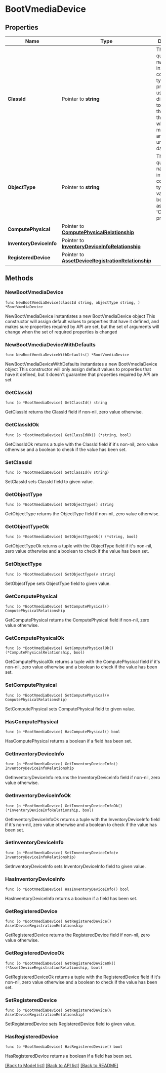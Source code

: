 # BootVmediaDevice

## Properties

Name | Type | Description | Notes
------------ | ------------- | ------------- | -------------
**ClassId** | Pointer to **string** | The fully-qualified name of the instantiated, concrete type. This property is used as a discriminator to identify the type of the payload when marshaling and unmarshaling data. | [default to "boot.VmediaDevice"]
**ObjectType** | Pointer to **string** | The fully-qualified name of the instantiated, concrete type. The value should be the same as the &#39;ClassId&#39; property. | [default to "boot.VmediaDevice"]
**ComputePhysical** | Pointer to [**ComputePhysicalRelationship**](compute.Physical.Relationship.md) |  | [optional] 
**InventoryDeviceInfo** | Pointer to [**InventoryDeviceInfoRelationship**](inventory.DeviceInfo.Relationship.md) |  | [optional] 
**RegisteredDevice** | Pointer to [**AssetDeviceRegistrationRelationship**](asset.DeviceRegistration.Relationship.md) |  | [optional] 

## Methods

### NewBootVmediaDevice

`func NewBootVmediaDevice(classId string, objectType string, ) *BootVmediaDevice`

NewBootVmediaDevice instantiates a new BootVmediaDevice object
This constructor will assign default values to properties that have it defined,
and makes sure properties required by API are set, but the set of arguments
will change when the set of required properties is changed

### NewBootVmediaDeviceWithDefaults

`func NewBootVmediaDeviceWithDefaults() *BootVmediaDevice`

NewBootVmediaDeviceWithDefaults instantiates a new BootVmediaDevice object
This constructor will only assign default values to properties that have it defined,
but it doesn't guarantee that properties required by API are set

### GetClassId

`func (o *BootVmediaDevice) GetClassId() string`

GetClassId returns the ClassId field if non-nil, zero value otherwise.

### GetClassIdOk

`func (o *BootVmediaDevice) GetClassIdOk() (*string, bool)`

GetClassIdOk returns a tuple with the ClassId field if it's non-nil, zero value otherwise
and a boolean to check if the value has been set.

### SetClassId

`func (o *BootVmediaDevice) SetClassId(v string)`

SetClassId sets ClassId field to given value.


### GetObjectType

`func (o *BootVmediaDevice) GetObjectType() string`

GetObjectType returns the ObjectType field if non-nil, zero value otherwise.

### GetObjectTypeOk

`func (o *BootVmediaDevice) GetObjectTypeOk() (*string, bool)`

GetObjectTypeOk returns a tuple with the ObjectType field if it's non-nil, zero value otherwise
and a boolean to check if the value has been set.

### SetObjectType

`func (o *BootVmediaDevice) SetObjectType(v string)`

SetObjectType sets ObjectType field to given value.


### GetComputePhysical

`func (o *BootVmediaDevice) GetComputePhysical() ComputePhysicalRelationship`

GetComputePhysical returns the ComputePhysical field if non-nil, zero value otherwise.

### GetComputePhysicalOk

`func (o *BootVmediaDevice) GetComputePhysicalOk() (*ComputePhysicalRelationship, bool)`

GetComputePhysicalOk returns a tuple with the ComputePhysical field if it's non-nil, zero value otherwise
and a boolean to check if the value has been set.

### SetComputePhysical

`func (o *BootVmediaDevice) SetComputePhysical(v ComputePhysicalRelationship)`

SetComputePhysical sets ComputePhysical field to given value.

### HasComputePhysical

`func (o *BootVmediaDevice) HasComputePhysical() bool`

HasComputePhysical returns a boolean if a field has been set.

### GetInventoryDeviceInfo

`func (o *BootVmediaDevice) GetInventoryDeviceInfo() InventoryDeviceInfoRelationship`

GetInventoryDeviceInfo returns the InventoryDeviceInfo field if non-nil, zero value otherwise.

### GetInventoryDeviceInfoOk

`func (o *BootVmediaDevice) GetInventoryDeviceInfoOk() (*InventoryDeviceInfoRelationship, bool)`

GetInventoryDeviceInfoOk returns a tuple with the InventoryDeviceInfo field if it's non-nil, zero value otherwise
and a boolean to check if the value has been set.

### SetInventoryDeviceInfo

`func (o *BootVmediaDevice) SetInventoryDeviceInfo(v InventoryDeviceInfoRelationship)`

SetInventoryDeviceInfo sets InventoryDeviceInfo field to given value.

### HasInventoryDeviceInfo

`func (o *BootVmediaDevice) HasInventoryDeviceInfo() bool`

HasInventoryDeviceInfo returns a boolean if a field has been set.

### GetRegisteredDevice

`func (o *BootVmediaDevice) GetRegisteredDevice() AssetDeviceRegistrationRelationship`

GetRegisteredDevice returns the RegisteredDevice field if non-nil, zero value otherwise.

### GetRegisteredDeviceOk

`func (o *BootVmediaDevice) GetRegisteredDeviceOk() (*AssetDeviceRegistrationRelationship, bool)`

GetRegisteredDeviceOk returns a tuple with the RegisteredDevice field if it's non-nil, zero value otherwise
and a boolean to check if the value has been set.

### SetRegisteredDevice

`func (o *BootVmediaDevice) SetRegisteredDevice(v AssetDeviceRegistrationRelationship)`

SetRegisteredDevice sets RegisteredDevice field to given value.

### HasRegisteredDevice

`func (o *BootVmediaDevice) HasRegisteredDevice() bool`

HasRegisteredDevice returns a boolean if a field has been set.


[[Back to Model list]](../README.md#documentation-for-models) [[Back to API list]](../README.md#documentation-for-api-endpoints) [[Back to README]](../README.md)


